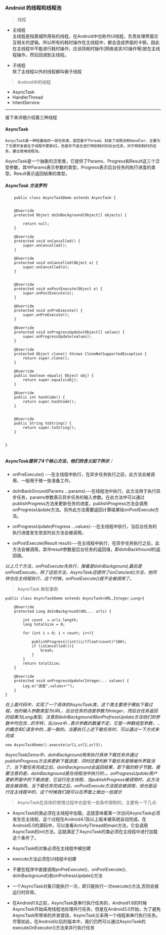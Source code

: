 ### Android 的线程和线程池

> 线程
- 主线程 <br>
主线程是指晋城所用有的线程，在Android中也称作UI线程，负责处理界面交互相关的逻辑。所以所有的耗时操作在主线程中，都会造成界面的卡顿。因此在主线程中不能进行耗时操作，应该将耗时操作(网络请求/IO操作等)放在主线程操作，然后回调到主线程。

- 子线程 <br>
除了主线程以外的线程都叫做子线程


> Android中的线程
- AsyncTask 
- HandlerThread  
- IntentService 

---
接下来详细介绍着三种线程

#### AsyncTask
    AsnycTask是一种轻量级的一部任务类，底层基于Thread。封装了线程池和Handler，主要为了方便开发者在子线程中更新UI。但是并不适合进行特别耗时的后台任务，对于特别耗时的任务，建议使用线程池。 

AsyncTask是一个抽象的泛型类，它提供了Params、Progress和Result这三个泛型参数，其中Params表示参数的类型，Progress表示后台任务的执行进度的类型，Result表示返回结果的类型。
    

##### AsyncTask 方法罗列
```
    public class AsyncTaskDemo extends AsyncTask {
    
    
    @Override
    protected Object doInBackground(Object[] objects) {

        return null;
    }

    @Override
    protected void onCancelled() {
        super.onCancelled();
    }

    @Override
    protected void onCancelled(Object o) {
        super.onCancelled(o);
    }


    @Override
    protected void onPostExecute(Object o) {
        super.onPostExecute(o);
    }

    @Override
    protected void onPreExecute() {
        super.onPreExecute();
    }

    @Override
    protected void onProgressUpdate(Object[] values) {
        super.onProgressUpdate(values);
    }

    @Override
    protected Object clone() throws CloneNotSupportedException {
        return super.clone();
    }

    @Override
    public boolean equals( Object obj) {
        return super.equals(obj);
    }

    @Override
    public int hashCode() {
        return super.hashCode();
    }


    @Override
    public String toString() {
        return super.toString();
    }


}


```

##### AsyncTask提供了4个核心方法，他们的含义如下所示：

- onPreExecute() ---在主线程中执行，在异步任务执行之前，此方法会被调用，一般用于做一些准备工作。

- doInBackGround(Params ...params)---在线程池中执行，此方法用于执行异步任务，params参数表示异步任务的输入参数。在此方法中可以通过 publishProgress方法来更新任务的进度，publishProgress方法会调用onProgressUpdate方法。另外此方法需要返回计算结果给onPostExecute方法。

- onProgressUpdate(Progress ...values)---在主线程中执行，当后台任务的执行进度发生改变时此方法会被调用。

- onPostExecute(Result result)---在主线程中执行，在异步任务执行之后，此方法会被调用，其中result参数是后台任务的返回值，即doInBackfround的返回值。

_以上几个方法，onPreExecute先执行，接着是doInBackground,最后是onPostExecute。除了这些方法，AsyncTask还提供了onCancled()方法，他同样也在主线程执行，这个时候，onPostExecute()就不会被调用了。_

> AsyncTask 典型事例
```
public class AsyncTaskDemo extends AsyncTask<URL,Integer,Long>{

    @Override
    protected Long doInBackground(URL... urls) {
        
        int count  = urls.length;
        long totalSize = 0;
        
        for (int i = 0; i < count; i++){
            
            publishProgress((int)(i/(float)count)*100);
            if (isCancelled()){
                break;
            } 
        }
        return totalSize;
    }

    @Override
    protected void onProgressUpdate(Integer... values) {
        Log.e("进度",values+"");
    }
}
```
_在上面代码中，实现了一个具体的AsyncTask类，这个类主要用于模拟下载过程，他的输入参数类型为URL，后台任务的进度参数为Integer，而后台任务返回的结果为Long类型。注意到doInBackground和onProfressUpdate方法他们的参数中均包含...的字样，在Java中...表示参数的数量不定，它是一种数组型参数，...的概念和C语言中的...是一致的。当要执行上述下载任务时，可以通过一下方式来完成_

`new AsyncTaskDemo().execute(url1,url2,url3);`

_AsyncTaskDemo中，doInBackground用来执行具体下载任务并通过publishProgress方法来更新下载进度，同时还要判断下载任务是够被外界取消了。当下载任务完成之后，doInBackground会返回结果，即下载的粽子节数。需要注意的是，doInBackground是在线程池中执行的，。onProgressUpdate用户更新界面中的下载进度，它运行在主线程，当publishProgress被调用时，此方法就会被调用。当下载任务完成之后，onPostExecute方法就会被调用，他也是运行在主线程中的，这个时候我们就可以在界面上做出一些提示_

> AsyncTask在具体的使用过程中也是有一些条件限制的，主要有一下几点:

- AsyncTask的类必须在主线程中加载，这就意味着第一次访问AsyncTask必须发生在主线程，这个过程在Android4.1及以上版本被系统自动完成。在Android5.0的源码中，可以查看ActivityThread的main方法，它会调用AsyncTask的init方法，这就满足了AsyncTask的类必须在主线程中进行加载这个条件了。

- AsyncTask的对象必须在主线程中被创建
- execute方法必须在UI线程中创建
- 不要在程序中直接调用pnPreExecute()、onPostExecute()、doInBackground()和onProfressUpdate()方法
- 一个AsyncTask对象只能执行一次，即只能执行一次execute()方法,否则会报运行时异常。
- 在Android1.6之前，AsyncTask是串行执行任务的，Android1.6的时候AsyncTask开始采用线程池处理并行任务，但是在Android3.0开始，为了避免AsyncTask所带来的并发错误，AsyncTask又采用一个线程来串行执行任务。尽管如此，在Android以后的版本中，我们仍然可以通过AsyncTask的executeOnExecutor()方法来并行执行任务






